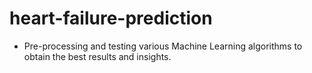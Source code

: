 # heart-failure-prediction
- Pre-processing and testing various Machine Learning algorithms to obtain the best results and insights.
